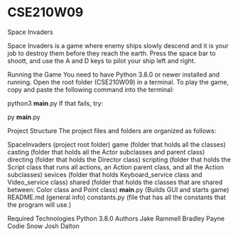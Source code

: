 # CSE210W09
Space Invaders

Space Invaders is a game where enemy ships slowly descend and it is your job to destroy them before they reach the earth. 
Press the space bar to shoott, and use the A and D keys to pilot your ship left and right. 

Running the Game
You need to have Python 3.8.0 or newer installed and running. 
Open the root folder (CSE210W09) in a terminal. To play the game, 
copy and paste the following command into the terminal:

python3 __main__.py
If that fails, try:

py __main__.py


Project Structure
The project files and folders are organized as follows:

SpaceInvaders           (project root folder)
game                    (folder that holds all the classes)
casting                 (folder that holds all the Actor subclasses and parent class)
directing               (folder that holds the Director class)
scripting               (folder that holds the Script class that runs all actions, an 
                         Action parent class, and all the Action subclasses)
sevices                 (folder that holds Keyboard_service class and Video_service class)
shared                  (folder that holds the classes that are shared between: Color class and Point class)
__main__.py             (Builds GUI and starts game)
README.md               (general info)
constants.py            (file that has all the constants that the program will use.)


Required Technologies
Python 3.8.0
Authors
Jake Rammell
Bradley Payne
Codie Snow
Josh Dalton